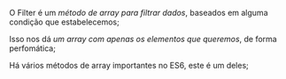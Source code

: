 O Filter é um *método de array para filtrar dados*, baseados em alguma condição que estabelecemos;

Isso nos dá *um array com apenas os elementos que queremos*, de forma perfomática;

Há vários métodos de array importantes no ES6, este é um deles;